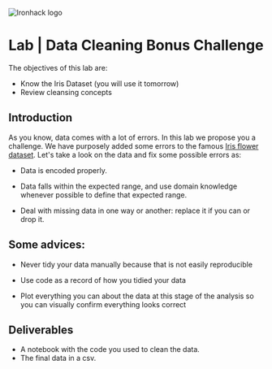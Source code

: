 ![Ironhack logo](https://i.imgur.com/1QgrNNw.png)

# Lab | Data Cleaning Bonus Challenge
The objectives of this lab are:
* Know the Iris Dataset (you will use it tomorrow)
* Review cleansing concepts

## Introduction
As you know, data comes with a lot of errors. In this lab we propose you a challenge. We have purposely added some errors to the famous [Iris flower dataset](https://en.wikipedia.org/wiki/Iris_flower_data_set). Let's take a look on the data and fix some possible errors as:
* Data is encoded properly.

* Data falls within the expected range, and use domain knowledge whenever possible to define that expected range.

* Deal with missing data in one way or another: replace it if you can or drop it.


## Some advices:

* Never tidy your data manually because that is not easily reproducible

* Use code as a record of how you tidied your data

* Plot everything you can about the data at this stage of the analysis so you can visually confirm everything looks correct

## Deliverables
* A notebook with the code you used to clean the data.
* The final data in a csv.
